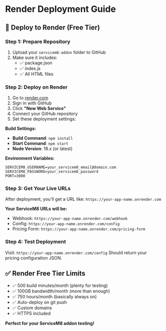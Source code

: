 # Render Deployment Guide

## 🚀 Deploy to Render (Free Tier)

### Step 1: Prepare Repository
1. Upload your `servicem8-addon` folder to GitHub
2. Make sure it includes:
   - ✅ package.json
   - ✅ index.js
   - ✅ All HTML files

### Step 2: Deploy on Render
1. Go to [render.com](https://render.com)
2. Sign in with GitHub
3. Click **"New Web Service"**
4. Connect your GitHub repository
5. Set these deployment settings:

**Build Settings:**
- **Build Command**: `npm install`
- **Start Command**: `npm start`
- **Node Version**: 18.x (or latest)

**Environment Variables:**
```
SERVICEM8_USERNAME=your_servicem8_email@domain.com
SERVICEM8_PASSWORD=your_servicem8_password
PORT=3000
```

### Step 3: Get Your Live URLs
After deployment, you'll get a URL like:
`https://your-app-name.onrender.com`

**Your ServiceM8 URLs will be:**
- Webhook: `https://your-app-name.onrender.com/webhook`
- Config: `https://your-app-name.onrender.com/config`
- Pricing Form: `https://your-app-name.onrender.com/pricing-form`

### Step 4: Test Deployment
Visit: `https://your-app-name.onrender.com/config`
Should return your pricing configuration JSON.

## ✅ Render Free Tier Limits
- ✅ 500 build minutes/month (plenty for testing)
- ✅ 100GB bandwidth/month (more than enough)
- ✅ 750 hours/month (basically always on)
- ✅ Auto-deploy on git push
- ✅ Custom domains
- ✅ HTTPS included

**Perfect for your ServiceM8 addon testing!**

